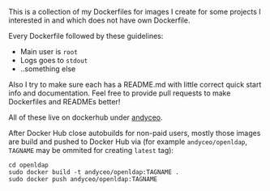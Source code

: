 This is a collection of my Dockerfiles for images I create for some projects I interested in and which does not have own Dockerfile.

Every Dockerfile followed by these guidelines:

- Main user is `root`
- Logs goes to `stdout`
- ..something else

Also I try to make sure each has a README.md with little correct quick start info and documentation. Feel free to provide pull requests to make Dockerfiles and READMEs better!

All of these live on dockerhub under [andyceo](https://hub.docker.com/r/andyceo/).

After Docker Hub close autobuilds for non-paid users, mostly those images are build and pushed to Docker Hub via (for example `andyceo/openldap`, `TAGNAME` may be ommited for creating `latest` tag):

    cd openldap
    sudo docker build -t andyceo/openldap:TAGNAME .
    sudo docker push andyceo/openldap:TAGNAME
